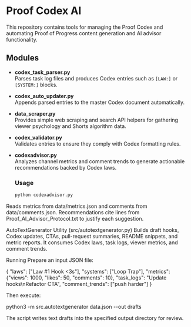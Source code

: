 # Proof Codex AI

This repository contains tools for managing the Proof Codex and automating Proof of Progress content generation and AI advisor functionality.

## Modules

- **codex_task_parser.py**  
  Parses task log files and produces Codex entries such as `[LAW:]` or `[SYSTEM:]` blocks.

- **codex_auto_updater.py**  
  Appends parsed entries to the master Codex document automatically.

- **data_scraper.py**  
  Provides simple web scraping and search API helpers for gathering viewer psychology and Shorts algorithm data.

- **codex_validator.py**  
  Validates entries to ensure they comply with Codex formatting rules.

- **codexadvisor.py**  
  Analyzes channel metrics and comment trends to generate actionable recommendations backed by Codex laws.

  ### Usage

  ```bash
  python codexadvisor.py

Reads metrics from data/metrics.json and comments from data/comments.json.
Recommendations cite lines from Proof_AI_Advisor_Protocol.txt to justify each suggestion.

AutoTextGenerator Utility (src/autotextgenerator.py)
Builds draft hooks, Codex updates, CTAs, pull-request summaries, README snippets, and metric reports. It consumes Codex laws, task logs, viewer metrics, and comment trends.

Running
Prepare an input JSON file:

{
  "laws": ["Law #1 Hook <3s"],
  "systems": ["Loop Trap"],
  "metrics": {"views": 1000, "likes": 50, "comments": 10},
  "task_logs": "Update hooks\nRefactor CTA",
  "comment_trends": ["push harder"]
}

Then execute:

python3 -m src.autotextgenerator data.json --out drafts

The script writes text drafts into the specified output directory for review.

